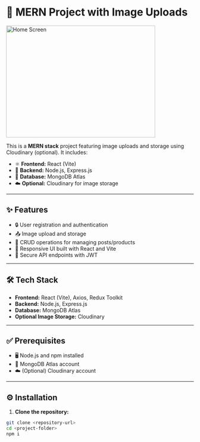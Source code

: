 # 📸 MERN Project with Image Uploads
<img src="https://example.com/image-url.jpg](https://github.com/VimalSN/MERN-MoviePub_Discover-Movies/blob/main/Projects%20Screenshots/Home%20Page.png" alt="Home Screen" width="400" height="300">


This is a **MERN stack** project featuring image uploads and storage using Cloudinary (optional). It includes:
- ⚛️ **Frontend:** React (Vite)
- 🚀 **Backend:** Node.js, Express.js
- 🍃 **Database:** MongoDB Atlas
- ☁️ **Optional:** Cloudinary for image storage

---

## ✨ Features
- 🔒 User registration and authentication  
- 📤 Image upload and storage  
- 📝 CRUD operations for managing posts/products  
- 📱 Responsive UI built with React and Vite  
- 🔑 Secure API endpoints with JWT  

---

## 🛠️ Tech Stack
- **Frontend:** React (Vite), Axios, Redux Toolkit 
- **Backend:** Node.js, Express.js  
- **Database:** MongoDB Atlas  
- **Optional Image Storage:** Cloudinary  

---

## ✅ Prerequisites
- 🖥️ Node.js and npm installed  
- 🍃 MongoDB Atlas account  
- ☁️ (Optional) Cloudinary account  

---

## ⚙️ Installation

1. **Clone the repository:**  
```sh
git clone <repository-url>
cd <project-folder>
npm i 
